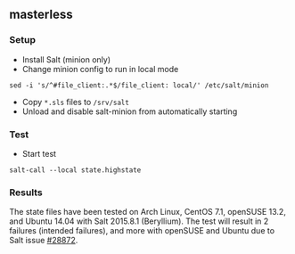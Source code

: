 ## masterless
### Setup
* Install Salt (minion only)
* Change minion config to run in local mode

```sed -i 's/^#file_client:.*$/file_client: local/' /etc/salt/minion```

* Copy `*.sls` files to `/srv/salt`
* Unload and disable salt-minion from automatically starting
### Test
* Start test

```salt-call --local state.highstate```

### Results
The state files have been tested on Arch Linux, CentOS 7.1, openSUSE 13.2, and Ubuntu 14.04 with Salt 2015.8.1 (Beryllium). The test will result in 2 failures (intended failures), and more with openSUSE and Ubuntu due to Salt issue [#28872](https://github.com/saltstack/salt/issues/28872).
